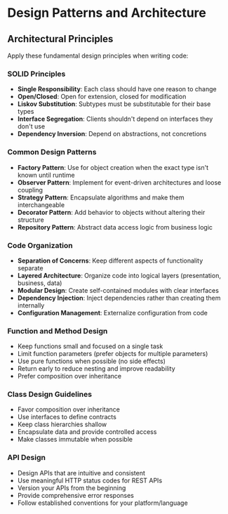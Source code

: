 # Design Patterns and Architecture

## Architectural Principles

Apply these fundamental design principles when writing code:

### SOLID Principles
- **Single Responsibility**: Each class should have one reason to change
- **Open/Closed**: Open for extension, closed for modification
- **Liskov Substitution**: Subtypes must be substitutable for their base types
- **Interface Segregation**: Clients shouldn't depend on interfaces they don't use
- **Dependency Inversion**: Depend on abstractions, not concretions

### Common Design Patterns
- **Factory Pattern**: Use for object creation when the exact type isn't known until runtime
- **Observer Pattern**: Implement for event-driven architectures and loose coupling
- **Strategy Pattern**: Encapsulate algorithms and make them interchangeable
- **Decorator Pattern**: Add behavior to objects without altering their structure
- **Repository Pattern**: Abstract data access logic from business logic

### Code Organization
- **Separation of Concerns**: Keep different aspects of functionality separate
- **Layered Architecture**: Organize code into logical layers (presentation, business, data)
- **Modular Design**: Create self-contained modules with clear interfaces
- **Dependency Injection**: Inject dependencies rather than creating them internally
- **Configuration Management**: Externalize configuration from code

### Function and Method Design
- Keep functions small and focused on a single task
- Limit function parameters (prefer objects for multiple parameters)
- Use pure functions when possible (no side effects)
- Return early to reduce nesting and improve readability
- Prefer composition over inheritance

### Class Design Guidelines
- Favor composition over inheritance
- Use interfaces to define contracts
- Keep class hierarchies shallow
- Encapsulate data and provide controlled access
- Make classes immutable when possible

### API Design
- Design APIs that are intuitive and consistent
- Use meaningful HTTP status codes for REST APIs
- Version your APIs from the beginning
- Provide comprehensive error responses
- Follow established conventions for your platform/language
